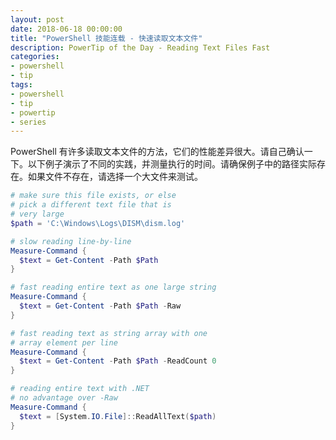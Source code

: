 ```yaml
---
layout: post
date: 2018-06-18 00:00:00
title: "PowerShell 技能连载 - 快速读取文本文件"
description: PowerTip of the Day - Reading Text Files Fast
categories:
- powershell
- tip
tags:
- powershell
- tip
- powertip
- series
---
```

PowerShell 有许多读取文本文件的方法，它们的性能差异很大。请自己确认一下。以下例子演示了不同的实践，并测量执行的时间。请确保例子中的路径实际存在。如果文件不存在，请选择一个大文件来测试。

```powershell
# make sure this file exists, or else
# pick a different text file that is
# very large
$path = 'C:\Windows\Logs\DISM\dism.log'

# slow reading line-by-line
Measure-Command {
  $text = Get-Content -Path $Path
}

# fast reading entire text as one large string
Measure-Command {
  $text = Get-Content -Path $Path -Raw
}

# fast reading text as string array with one
# array element per line
Measure-Command {
  $text = Get-Content -Path $Path -ReadCount 0
}

# reading entire text with .NET
# no advantage over -Raw
Measure-Command {
  $text = [System.IO.File]::ReadAllText($path)
}
```

<!--本文国际来源：[Reading Text Files Fast](http://community.idera.com/powershell/powertips/b/tips/posts/reading-text-files-fast-1152612330)-->
